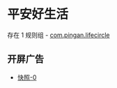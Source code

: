 # 平安好生活

存在 1 规则组 - [com.pingan.lifecircle](/src/apps/com.pingan.lifecircle.ts)

## 开屏广告

- [快照-0](https://i.gkd.li/import/import/12567724)
